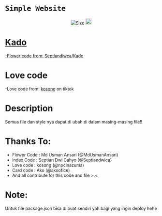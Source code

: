 # ```Simple Website```

<p align="center">
<a href="https://github.com/akoofice/My-website-for-others/"><img title="Size" src="https://img.shields.io/github/repo-size/akoofice/My-website-for-others?style=flat-square&color=green"></a>
<a href="https://github.com/akoofice/My-website-for-others/graphs/commit-activity"><img height="20" src="https://img.shields.io/badge/Maintained%3F-yes-green.svg">
</p>
<p align='center'>

# Kado
-Flower code from: [Septiandiwca/Kado](https://github.com/septiandwica/kado)

# Love code
-Love code from: [kosong](https://vt.tiktok.com/ZSFh1CUko/) on tiktok


# Description
Semua file dan style nya dapat di ubah di dalam masing-masing file!!


# Thanks To:
- Flower Code : Md Usman Ansari (@MdUsmanAnsari)
- Index Code : Septian Dwi Cahyo (@Septiandwica)
- Love code : kosong (@npcinazuma)
- Card code : Ako (@akoofice)
- And all contribute for this code and file >.<

# Note:
Untuk file package.json bisa di buat sendiri yah bagi yang ingin deploy hehe
